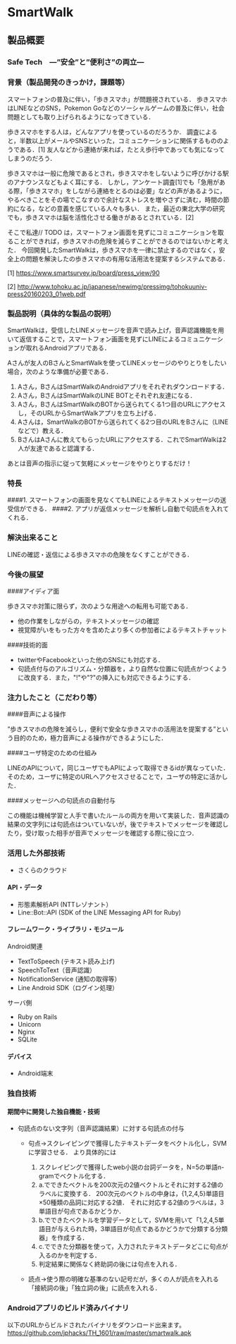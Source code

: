 # SmartWalk
## 製品概要
### Safe Tech　―”安全”と”便利さ”の両立―

### 背景（製品開発のきっかけ，課題等）
スマートフォンの普及に伴い，「歩きスマホ」が問題視されている．
歩きスマホはLINEなどのSNS，Pokemon Goなどのソーシャルゲームの普及に伴い，社会問題としても取り上げられるようになってきている．

歩きスマホをする人は，どんなアプリを使っているのだろうか．
調査によると，半数以上がメールやSNSといった，コミュニケーションに関係するもののようである．[1]
友人などから連絡が来れば，たとえ歩行中であっても気になってしまうのだろう．

歩きスマホは一般に危険であるとされ，歩きスマホをしないように呼びかける駅のアナウンスなどもよく耳にする．
しかし，アンケート調査[1]でも「急用がある際，「歩きスマホ」をしながら連絡をとるのは必要」などの声があるように，やるべきことをその場でこなすので余計なストレスを増やさずに済む，時間の節約になる，などの意義を感じている人々も多い．
また，最近の東北大学の研究でも，歩きスマホは脳を活性化させる働きがあるとされている．[2]

そこで私達// TODO は，スマートフォン画面を見ずにコミュニケーションを取ることができれば，歩きスマホの危険を減らすことができるのではないかと考えた．
今回開発したSmartWalkは，歩きスマホを一律に禁止するのではなく，安全上の問題を解決したの歩きスマホの有用な活用法を提案するシステムである．

[1] https://www.smartsurvey.jp/board/press_view/90

[2] http://www.tohoku.ac.jp/japanese/newimg/pressimg/tohokuuniv-press20160203_01web.pdf

### 製品説明（具体的な製品の説明）
SmartWalkは，受信したLINEメッセージを音声で読み上げ，音声認識機能を用いて返信することで，スマートフォン画面を見ずにLINEによるコミュニケーションが取れるAndroidアプリである．

Aさんが友人のBさんとSmartWalkを使ってLINEメッセージのやりとりをしたい場合，次のような準備が必要である．
  1. Aさん，BさんはSmartWalkのAndroidアプリをそれぞれダウンロードする．
  2. Aさん，BさんはSmartWalkのLINE BOTとそれぞれ友達になる．
  3. Aさん，BさんはSmartWalkのBOTから送られてくる1つ目のURLにアクセスし，そのURLからSmartWalkアプリを立ち上げる．
  4. Aさんは，SmartWalkのBOTから送られてくる2つ目のURLをBさんに（LINEなどで）教える．
  5. BさんはAさんに教えてもらったURLにアクセスする．これでSmartWalkは2人が友達であると認識する．

あとは音声の指示に従って気軽にメッセージをやりとりするだけ！

### 特長
####1. スマートフォンの画面を見なくてもLINEによるテキストメッセージの送受信ができる．
####2. アプリが返信メッセージを解析し自動で句読点を入れてくれる．

### 解決出来ること
LINEの確認・返信による歩きスマホの危険をなくすことができる．

### 今後の展望
####アイディア面

歩きスマホ対策に限らず，次のような用途への転用も可能である．

* 他の作業をしながらの，テキストメッセージの確認
* 視覚障がいをもった方々を含めたより多くの参加者によるテキストチャット

####技術的面

* twitterやFacebookといった他のSNSにも対応する．
* 句読点付与のアルゴリズム・分類器を，より自然な位置に句読点がつくように改良する．また，"!"や"?"の挿入にも対応できるようにする．

### 注力したこと（こだわり等）
####音声による操作

”歩きスマホの危険を減らし，便利で安全な歩きスマホの活用法を提案する”という目的のため，極力音声による操作ができるようにした．

####ユーザ特定のための仕組み

LINEのAPIについて，同じユーザでもAPIによって取得できるidが異なっていた．そのため，ユーザに特定のURLへアクセスさせることで，ユーザの特定に活かした．

####メッセージへの句読点の自動付与

この機能は機械学習と人手で書いたルールの両方を用いて実装した．音声認識の結果の文字列には句読点はついていないが，後でテキストでメッセージを確認したり，受け取った相手が音声でメッセージを確認する際に役に立つ．

### 活用した外部技術
* さくらのクラウド

#### API・データ
* 形態素解析API (NTTレゾナント）
* Line::Bot::API (SDK of the LINE Messaging API for Ruby)

#### フレームワーク・ライブラリ・モジュール
Android関連

* TextToSpeech (テキスト読み上げ)
* SpeechToText（音声認識）
* NotificationService (通知の取得等）
* Line Android SDK（ログイン処理）

サーバ側

* Ruby on Rails
* Unicorn
* Nginx
* SQLite

#### デバイス
* Android端末

### 独自技術
#### 期間中に開発した独自機能・技術
* 句読点のない文字列（音声認識結果）に対する句読点の付与

  * 句点→スクレイピングで獲得したテキストデータをベクトル化し，SVMに学習させる．
    より具体的には
      1. スクレイピングで獲得したweb小説の台詞データを，N=5の単語n-gramでベクトル化する．
      2. a.でできたベクトルを200次元の2値ベクトルとそれに対する2値のラベルに変換する．
        200次元のベクトルの中身は，{1,2,4,5}単語目×50種類の品詞に対応する2値．
        それに対応する2値のラベルは，3単語目が句点であるかどうか．
      3. b.でできたベクトルを学習データとして，SVMを用いて「1,2,4,5単語目が与えられた時，3単語目が句点であるかどうかで分類する分類器」を作成する．
      4. c.でできた分類器を使って，入力されたテキストデータどこに句点が入るのかを判定する．
      5. 判定結果に関係なく終助詞の後には句点を入れる．

  * 読点→使う際の明確な基準のない記号だが，多くの人が読点を入れる「接続詞の後」「独立詞の後」に読点を入れる．

### Androidアプリのビルド済みバイナリ
以下のURLからビルドされたバイナリをダウンロード出来ます。
https://github.com/jphacks/TH_1601/raw/master/smartwalk.apk
